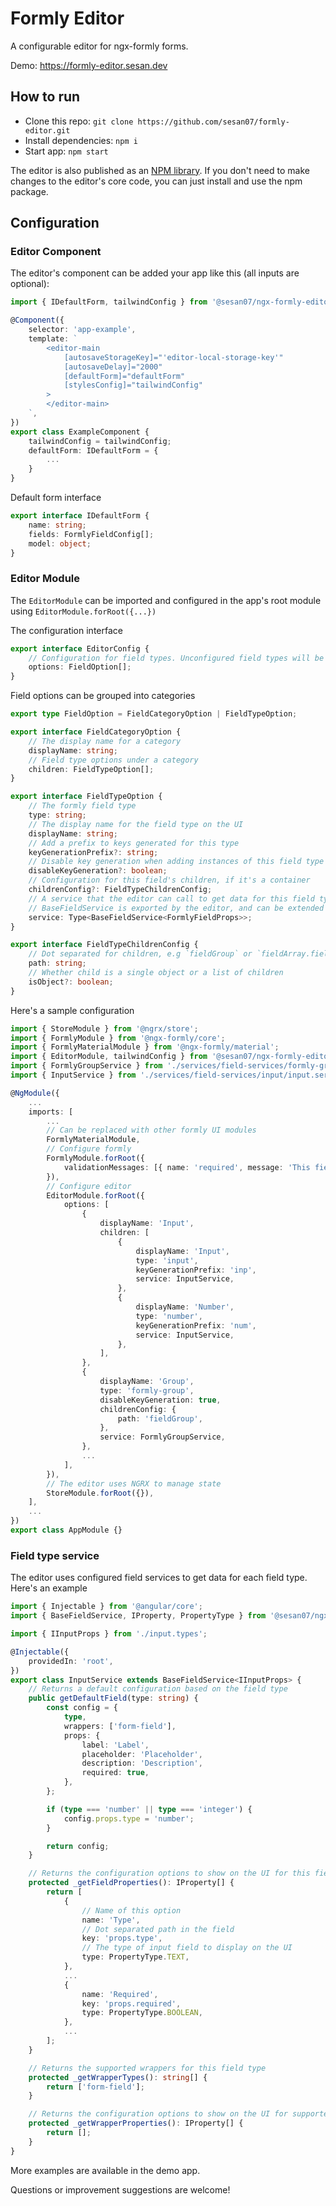 # Formly Editor

A configurable editor for ngx-formly forms.

Demo: https://formly-editor.sesan.dev

## How to run

-   Clone this repo: `git clone https://github.com/sesan07/formly-editor.git`
-   Install dependencies: `npm i`
-   Start app: `npm start`

The editor is also published as an [NPM library](https://www.npmjs.com/package/@sesan07/ngx-formly-editor). If you don't need to make changes to the editor's core code, you can just install and use the npm package.

## Configuration

### Editor Component

The editor's component can be added your app like this (all inputs are optional):

```typescript
import { IDefaultForm, tailwindConfig } from '@sesan07/ngx-formly-editor';

@Component({
    selector: 'app-example',
    template: `
        <editor-main
            [autosaveStorageKey]="'editor-local-storage-key'"
            [autosaveDelay]="2000"
            [defaultForm]="defaultForm"
            [stylesConfig]="tailwindConfig"
        >
        </editor-main>
    `,
})
export class ExampleComponent {
    tailwindConfig = tailwindConfig;
    defaultForm: IDefaultForm = {
        ...
    }
}
```

Default form interface

```typescript
export interface IDefaultForm {
    name: string;
    fields: FormlyFieldConfig[];
    model: object;
}
```

### Editor Module

The `EditorModule` can be imported and configured in the app's root module using `EditorModule.forRoot({...})`

The configuration interface

```typescript
export interface EditorConfig {
    // Configuration for field types. Unconfigured field types will be treated as generic
    options: FieldOption[];
}
```

Field options can be grouped into categories

```typescript
export type FieldOption = FieldCategoryOption | FieldTypeOption;

export interface FieldCategoryOption {
    // The display name for a category
    displayName: string;
    // Field type options under a category
    children: FieldTypeOption[];
}

export interface FieldTypeOption {
    // The formly field type
    type: string;
    // The display name for the field type on the UI
    displayName: string;
    // Add a prefix to keys generated for this type
    keyGenerationPrefix?: string;
    // Disable key generation when adding instances of this field type
    disableKeyGeneration?: boolean;
    // Configuration for this field's children, if it's a container
    childrenConfig?: FieldTypeChildrenConfig;
    // A service that the editor can call to get data for this field type
    // BaseFieldService is exported by the editor, and can be extended for each or all field types
    service: Type<BaseFieldService<FormlyFieldProps>>;
}

export interface FieldTypeChildrenConfig {
    // Dot separated for children, e.g `fieldGroup` or `fieldArray.fieldGroup`
    path: string;
    // Whether child is a single object or a list of children
    isObject?: boolean;
}
```

Here's a sample configuration

```typescript
import { StoreModule } from '@ngrx/store';
import { FormlyModule } from '@ngx-formly/core';
import { FormlyMaterialModule } from '@ngx-formly/material';
import { EditorModule, tailwindConfig } from '@sesan07/ngx-formly-editor';
import { FormlyGroupService } from './services/field-services/formly-group/formly-group.service';
import { InputService } from './services/field-services/input/input.service';

@NgModule({
    ...
    imports: [
        ...
        // Can be replaced with other formly UI modules
        FormlyMaterialModule,
        // Configure formly
        FormlyModule.forRoot({
            validationMessages: [{ name: 'required', message: 'This field is required' }],
        }),
        // Configure editor
        EditorModule.forRoot({
            options: [
                {
                    displayName: 'Input',
                    children: [
                        {
                            displayName: 'Input',
                            type: 'input',
                            keyGenerationPrefix: 'inp',
                            service: InputService,
                        },
                        {
                            displayName: 'Number',
                            type: 'number',
                            keyGenerationPrefix: 'num',
                            service: InputService,
                        },
                    ],
                },
                {
                    displayName: 'Group',
                    type: 'formly-group',
                    disableKeyGeneration: true,
                    childrenConfig: {
                        path: 'fieldGroup',
                    },
                    service: FormlyGroupService,
                },
                ...
            ],
        }),
        // The editor uses NGRX to manage state
        StoreModule.forRoot({}),
    ],
    ...
})
export class AppModule {}

```

### Field type service

The editor uses configured field services to get data for each field type. Here's an example

```typescript
import { Injectable } from '@angular/core';
import { BaseFieldService, IProperty, PropertyType } from '@sesan07/ngx-formly-editor';

import { IInputProps } from './input.types';

@Injectable({
    providedIn: 'root',
})
export class InputService extends BaseFieldService<IInputProps> {
    // Returns a default configuration based on the field type
    public getDefaultField(type: string) {
        const config = {
            type,
            wrappers: ['form-field'],
            props: {
                label: 'Label',
                placeholder: 'Placeholder',
                description: 'Description',
                required: true,
            },
        };

        if (type === 'number' || type === 'integer') {
            config.props.type = 'number';
        }

        return config;
    }

    // Returns the configuration options to show on the UI for this field type
    protected _getFieldProperties(): IProperty[] {
        return [
            {
                // Name of this option
                name: 'Type',
                // Dot separated path in the field
                key: 'props.type',
                // The type of input field to display on the UI
                type: PropertyType.TEXT,
            },
            ...
            {
                name: 'Required',
                key: 'props.required',
                type: PropertyType.BOOLEAN,
            },
            ...
        ];
    }

    // Returns the supported wrappers for this field type
    protected _getWrapperTypes(): string[] {
        return ['form-field'];
    }

    // Returns the configuration options to show on the UI for supported wrappers
    protected _getWrapperProperties(): IProperty[] {
        return [];
    }
}
```

More examples are available in the demo app.

Questions or improvement suggestions are welcome!
